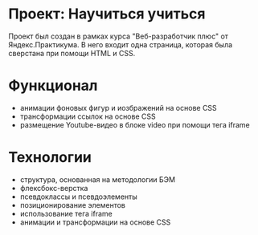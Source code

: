 # Проект: Научиться учиться
Проект был создан в рамках курса "Веб-разработчик плюс" от Яндекс.Практикума. В него входит одна страница, которая была сверстана при помощи HTML и CSS.
# Функционал
- анимации фоновых фигур и иозбражений на основе CSS
- трансформации ссылок на основе CSS
- размещение Youtube-видео в блоке video при помощи тега iframe
# Технологии
- структура, основанная на методологии БЭМ
- флексбокс-верстка
- псевдоклассы и псевдоэлементы
- позиционирование элементов
- использование тега iframe 
- анимации и трансформации на основе CSS
